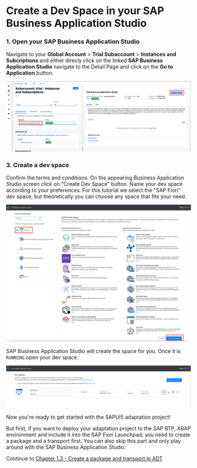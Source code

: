 # Create a Dev Space in your SAP Business Application Studio

### 1. Open your SAP Business Application Studio

Navigate to your **Global Account** > **Trial Subaccount** > **Instances and Subcriptions** and either direcly click on the linked **SAP Business Application Studio** navigate to the Detail Page and click on the **Go to Application** button.

<img src="img/OpenBAS.png" width="900">


### 3. Create a dev space

Confirm the terms and conditions. On the appearing Business Application Studio screen click on "Create Dev Space" button.
Name your dev space according to your preferences. 
For this tutorial we select the "SAP Fiori" dev space, but theoretically you can choose any space that fits your need.

<img src="img/CreateDevSpace.png" width="900">

SAP Business Application Studio will create the space for you. Once it is ```RUNNING``` open your dev space.

<img src="img/RunningDevSpace.png" width="900">


Now you're ready to get started with the SAPUI5 adaptation project!

But first, if you want to deploy your adaptation project to the SAP BTP, ABAP environment and include it into the SAP Fiori Launchpad, you need to create a package and a transport first. 
You can also skip this part and only play around with the SAP Business Application Studio.

Continue to [Chapter 1.3 - Create a package and transport in ADT](/chapters/1.3-create-package-adt/)
